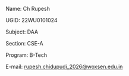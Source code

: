 Name: Ch Rupesh

UGID: 22WU0101024

Subject: DAA

Section: CSE-A

Program: B-Tech

E-mail: rupesh.chidupudi_2026@woxsen.edu.in
